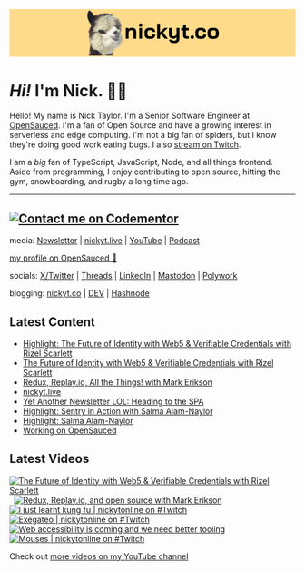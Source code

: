 <a href="https://www.nickyt.co" title="My website"><img src="github-banner.png" alt="An alpaca grinning with the words livecoding.ca beside them" /></a>

# <em>Hi!</em> I'm Nick. 👋🏻

Hello! My name is Nick Taylor. I'm a Senior Software Engineer at [OpenSauced](https://opensauced.pizza). I'm a fan of Open Source and have a growing interest in serverless and edge computing. I'm not a big fan of spiders, but I know they're doing good work eating bugs. I also [stream on Twitch](https://nickyt.live).

I am a <em>big</em> fan of TypeScript, JavaScript, Node, and all things frontend. Aside from programming, I enjoy contributing to open source, hitting the gym, snowboarding, and rugby a long time ago.

---
[![Contact me on Codementor](https://www.codementor.io/m-badges/nickytonline/im-a-cm-b.svg)](https://www.codementor.io/@nickytonline?refer=badge)
---

media: [Newsletter](https://www.iamdeveloper.com/pages/newsletter/) | [nickyt.live](https://nickyt.live) | [YouTube](https://www.youtube.com/channel/UCBLlEq0co24VFJIMEHNcPOQ) | [Podcast](https://pod.iamdeveloper.com)

[my profile on OpenSauced 🍕](https://app.opensauced.pizza/user/nickytonline/card)

socials: [X/Twitter](https://twitter.com/nickytonline) | [Threads](https://www.threads.net/@nickytonline) | [LinkedIn](https://www.linkedin.com/in/nickytonline) | [Mastodon](https://toot.cafe/@nickytonline) | [Polywork](https://polywork.com/nickytonline)

blogging: [nickyt.co](https://www.nickyt.co) | [DEV](https://dev.to/nickytonline) | [Hashnode](https://hashnode.iamdeveloper.com)

## Latest Content

<!-- BLOG-POST-LIST:START -->
- [Highlight: The Future of Identity with Web5 &amp; Verifiable Credentials with Rizel Scarlett](https://www.twitch.tv/videos/2042489335)
- [The Future of Identity with Web5 &amp; Verifiable Credentials with Rizel Scarlett](https://www.twitch.tv/videos/2042356799)
- [Redux, Replay.io, All the Things! with Mark Erikson](https://www.twitch.tv/videos/2040450715)
- [nickyt.live](https://www.twitch.tv/videos/2040264167)
- [Yet Another Newsletter LOL: Heading to the SPA](https://buttondown.email/nickytonline/archive/yet-another-newsletter-lol-5082/)
- [Highlight: Sentry in Action with Salma Alam-Naylor](https://www.twitch.tv/videos/2037976799)
- [Highlight: Salma Alam-Naylor](https://www.twitch.tv/videos/2037972623)
- [Working on OpenSauced](https://www.twitch.tv/videos/2035489950)
<!-- BLOG-POST-LIST:END -->

## Latest Videos

<!-- VIDEO-LIST:START --><div><a href="https://www.youtube.com/watch?v=f6KVCN94hYs" title="The Future of Identity with Web5 & Verifiable Credentials with Rizel Scarlett"><img src="https://i3.ytimg.com/vi/f6KVCN94hYs/hqdefault.jpg" alt="The Future of Identity with Web5 & Verifiable Credentials with Rizel Scarlett" width="360" height="270" /></a>&nbsp;&nbsp;<a href="https://www.youtube.com/watch?v=30NzoO0-f_c" title="Redux, Replay.io, and open source with Mark Erikson"><img src="https://i4.ytimg.com/vi/30NzoO0-f_c/hqdefault.jpg" alt="Redux, Replay.io, and open source with Mark Erikson" width="360" height="270" /></a>&nbsp;&nbsp;<a href="https://www.youtube.com/watch?v=S6sTQNUMy3M" title="I just learnt kung fu | nickytonline on #Twitch"><img src="https://i4.ytimg.com/vi/S6sTQNUMy3M/hqdefault.jpg" alt="I just learnt kung fu | nickytonline on #Twitch" width="360" height="270" /></a>&nbsp;&nbsp;<a href="https://www.youtube.com/watch?v=MB-OOBXeU2U" title="Exegateo | nickytonline on #Twitch"><img src="https://i2.ytimg.com/vi/MB-OOBXeU2U/hqdefault.jpg" alt="Exegateo | nickytonline on #Twitch" width="360" height="270" /></a>&nbsp;&nbsp;<a href="https://www.youtube.com/watch?v=TrHcjZoMaH0" title="Web accessibility is coming and we need better tooling"><img src="https://i1.ytimg.com/vi/TrHcjZoMaH0/hqdefault.jpg" alt="Web accessibility is coming and we need better tooling" width="360" height="270" /></a>&nbsp;&nbsp;<a href="https://www.youtube.com/watch?v=Tex6X4kD5GM" title="Mouses | nickytonline on #Twitch"><img src="https://i1.ytimg.com/vi/Tex6X4kD5GM/hqdefault.jpg" alt="Mouses | nickytonline on #Twitch" width="360" height="270" /></a>&nbsp;&nbsp;</div><!-- VIDEO-LIST:END -->

Check out [more videos on my YouTube channel](https://www.youtube.com/channel/UCBLlEq0co24VFJIMEHNcPOQ)
